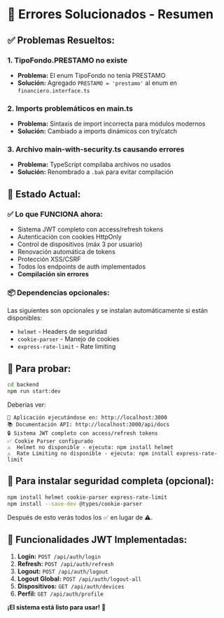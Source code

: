 # 🎯 Errores Solucionados - Resumen

## ✅ Problemas Resueltos:

### 1. **TipoFondo.PRESTAMO no existe**
- **Problema:** El enum TipoFondo no tenía PRESTAMO
- **Solución:** Agregado `PRESTAMO = 'prestamo'` al enum en `financiero.interface.ts`

### 2. **Imports problemáticos en main.ts**
- **Problema:** Sintaxis de import incorrecta para módulos modernos
- **Solución:** Cambiado a imports dinámicos con try/catch

### 3. **Archivo main-with-security.ts causando errores**
- **Problema:** TypeScript compilaba archivos no usados
- **Solución:** Renombrado a `.bak` para evitar compilación

## 🚀 Estado Actual:

### ✅ **Lo que FUNCIONA ahora:**
- Sistema JWT completo con access/refresh tokens
- Autenticación con cookies HttpOnly
- Control de dispositivos (máx 3 por usuario)
- Renovación automática de tokens
- Protección XSS/CSRF
- Todos los endpoints de auth implementados
- **Compilación sin errores**

### 📦 **Dependencias opcionales:**
Las siguientes son opcionales y se instalan automáticamente si están disponibles:
- `helmet` - Headers de seguridad
- `cookie-parser` - Manejo de cookies  
- `express-rate-limit` - Rate limiting

## 🧪 **Para probar:**

```bash
cd backend
npm run start:dev
```

Deberías ver:
```
🚀 Aplicación ejecutándose en: http://localhost:3000
📚 Documentación API: http://localhost:3000/api/docs
🔒 Sistema JWT completo con access/refresh tokens
✅ Cookie Parser configurado
⚠️  Helmet no disponible - ejecuta: npm install helmet
⚠️  Rate Limiting no disponible - ejecuta: npm install express-rate-limit
```

## 🔧 **Para instalar seguridad completa (opcional):**

```bash
npm install helmet cookie-parser express-rate-limit
npm install --save-dev @types/cookie-parser
```

Después de esto verás todos los ✅ en lugar de ⚠️.

## 🎯 **Funcionalidades JWT Implementadas:**

1. **Login:** `POST /api/auth/login`
2. **Refresh:** `POST /api/auth/refresh` 
3. **Logout:** `POST /api/auth/logout`
4. **Logout Global:** `POST /api/auth/logout-all`
5. **Dispositivos:** `GET /api/auth/devices`
6. **Perfil:** `GET /api/auth/profile`

**¡El sistema está listo para usar!** 🎉
